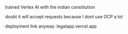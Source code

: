 trained Vertex AI with the indian constitution 

doubt it will accept requests because I dont use GCP a lot 

deployment link anyway: legalapp.vercel.app

